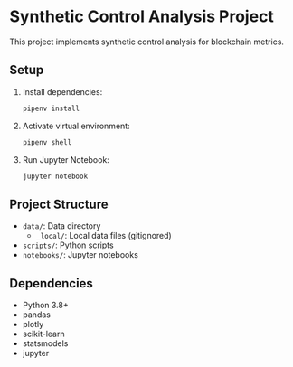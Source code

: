 # Synthetic Control Analysis Project

This project implements synthetic control analysis for blockchain metrics.

## Setup

1. Install dependencies:
   ```bash
   pipenv install
   ```

2. Activate virtual environment:
   ```bash
   pipenv shell
   ```

3. Run Jupyter Notebook:
   ```bash
   jupyter notebook
   ```

## Project Structure

- `data/`: Data directory
  - `_local/`: Local data files (gitignored)
- `scripts/`: Python scripts
- `notebooks/`: Jupyter notebooks

## Dependencies

- Python 3.8+
- pandas
- plotly
- scikit-learn
- statsmodels
- jupyter
